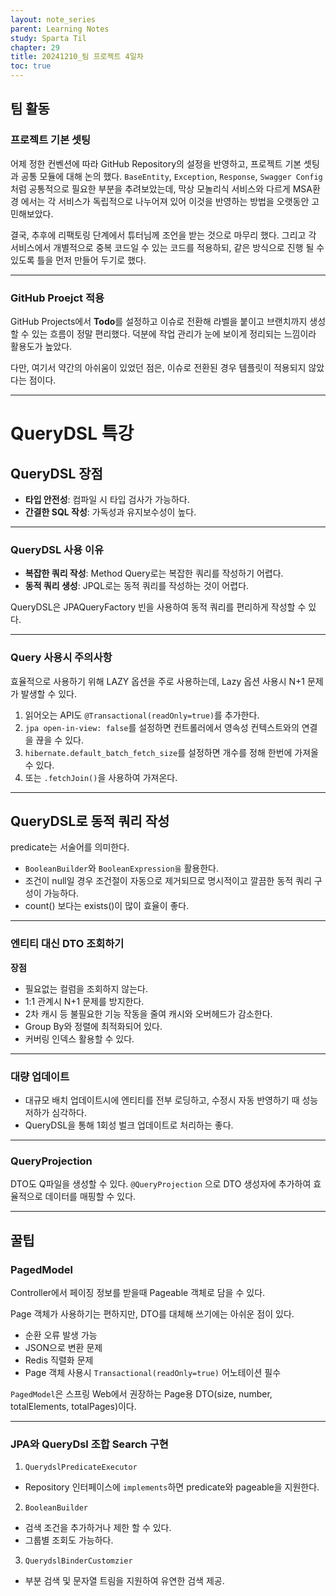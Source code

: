 ```yaml
---
layout: note_series
parent: Learning Notes
study: Sparta Til
chapter: 29
title: 20241210_팀 프로젝트 4일차
toc: true
---
```


## 팀 활동
### 프로젝트 기본 셋팅
어제 정한 컨벤션에 따라 GitHub Repository의 설정을 반영하고,
프로젝트 기본 셋팅과 공통 모듈에 대해 논의 했다.
`BaseEntity`, `Exception`, `Response`, `Swagger Config`처럼 공통적으로 필요한 부분을 추려보았는데,
막상 모놀리식 서비스와 다르게 MSA환경 에서는 각 서비스가 독립적으로 
나누어져 있어 이것을 반영하는 방법을 오랫동안 고민해보았다.

결국, 추후에 리팩토링 단계에서 튜터님께 조언을 받는 것으로 마무리 했다.
그리고 각 서비스에서 개별적으로 중복 코드일 수 있는 코드를 적용하되,
같은 방식으로 진행 될 수 있도록 틀을 먼저 만들어 두기로 했다.

---

### GitHub Proejct 적용
GitHub Projects에서 **Todo**를 설정하고 이슈로 전환해 
라벨을 붙이고 브랜치까지 생성할 수 있는 흐름이 정말 편리했다. 
덕분에 작업 관리가 눈에 보이게 정리되는 느낌이라 활용도가 높았다.

다만, 여기서 약간의 아쉬움이 있었던 점은, 
이슈로 전환된 경우 템플릿이 적용되지 않았다는 점이다.

---

# QueryDSL 특강
## QueryDSL 장점
- **타입 안전성**: 컴파일 시 타입 검사가 가능하다.
- **간결한 SQL 작성**: 가독성과 유지보수성이 높다.

---

### QueryDSL 사용 이유
- **복잡한 쿼리 작성**: Method Query로는 복잡한 쿼리를 작성하기 어렵다.
- **동적 쿼리 생성**: JPQL로는 동적 쿼리를 작성하는 것이 어렵다.

QueryDSL은 JPAQueryFactory 빈을 사용하여 동적 쿼리를 편리하게 작성할 수 있다.

---

### Query 사용시 주의사항
효율적으로 사용하기 위해 LAZY 옵션을 주로 사용하는데, 
Lazy 옵션 사용시 N+1 문제가 발생할 수 있다.

1. 읽어오는 API도 `@Transactional(readOnly=true)`를 추가한다.
2. `jpa open-in-view: false`를 설정하면 컨트롤러에서 영속성 컨텍스트와의 연결을 끊을 수 있다.
3. `hibernate.default_batch_fetch_size`를 설정하면 개수를 정해 한번에 가져올 수 있다.
4. 또는 `.fetchJoin()`을 사용하여 가져온다.

---

## QueryDSL로 동적 쿼리 작성
predicate는 서술어를 의미한다.
- `BooleanBuilder`와 `BooleanExpression을` 활용한다.
- 조건이 null일 경우 조건절이 자동으로 제거되므로 명시적이고 깔끔한 동적 쿼리 구성이 가능하다.
- count() 보다는 exists()이 많이 효율이 좋다.

---

### 엔티티 대신 DTO 조회하기
**장점**  
- 필요없는 컬럼을 조회하지 않는다.
- 1:1 관계시 N+1 문제를 방지한다.
- 2차 캐시 등 불필요한 기능 작동을 줄여 캐시와 오버헤드가 감소한다.
- Group By와 정렬에 최적화되어 있다.
- 커버링 인덱스 활용할 수 있다.

---

### 대량 업데이트
- 대규모 배치 업데이트시에 엔티티를 전부 로딩하고, 수정시 자동 반영하기 때 성능저하가 심각하다.
- QueryDSL을 통해 1회성 벌크 업데이트로 처리하는 좋다.

---

### QueryProjection
DTO도 Q파일을 생성할 수 있다. `@QueryProjection` 으로 DTO 생성자에 추가하여 효율적으로 데이터를 매핑할 수 있다.

---

## 꿀팁
### PagedModel
Controller에서 페이징 정보를 받을때 Pageable 객체로 담을 수 있다.

Page 객체가 사용하기는 편하지만, DTO를 대체해 쓰기에는 아쉬운 점이 있다.
- 순환 오류 발생 가능
- JSON으로 변환 문제
- Redis 직렬화 문제
- Page 객체 사용시 `Transactional(readOnly=true)` 어노테이션 필수

`PagedModel`은 스프링 Web에서 권장하는 Page용 DTO(size, number, totalElements, totalPages)이다.

---

### JPA와 QueryDsl 조합 Search 구현
1. `QuerydslPredicateExecutor`
- Repository 인터페이스에 `implements`하면 predicate와 pageable을 지원한다.

2. `BooleanBuilder` 
- 검색 조건을 추가하거나 제한 할 수 있다.
- 그룹별 조회도 가능하다.

3. `QuerydslBinderCustomzier`
- 부분 검색 및 문자열 트림을 지원하여 유연한 검색 제공.
